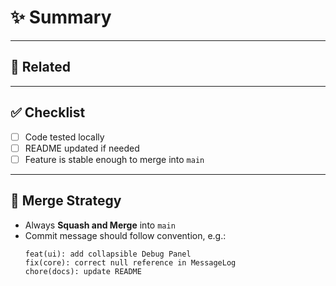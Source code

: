 # ✨ Summary
<!-- Describe the change -->

---

## 🔗 Related
<!-- Link related issues if any (optional) -->

---

## ✅ Checklist
- [ ] Code tested locally
- [ ] README updated if needed
- [ ] Feature is stable enough to merge into `main`

---

## 🔀 Merge Strategy
- Always **Squash and Merge** into `main`
- Commit message should follow convention, e.g.:
  ```
  feat(ui): add collapsible Debug Panel
  fix(core): correct null reference in MessageLog
  chore(docs): update README
  ```
